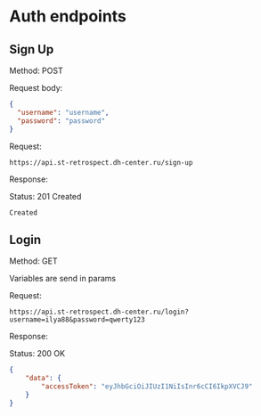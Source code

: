 # Auth endpoints

## Sign Up

Method: POST

Request body: 
```json
{
  "username": "username",
  "password": "password"
}
```

Request:
```http request
https://api.st-retrospect.dh-center.ru/sign-up
```

Response:

Status: 201 Created
```
Created
```

## Login

Method: GET

Variables are send in params 

Request:
```http request
https://api.st-retrospect.dh-center.ru/login?username=ilya88&password=qwerty123
```

Response:

Status: 200 OK
```json
{
    "data": {
        "accessToken": "eyJhbGciOiJIUzI1NiIsInr6cCI6IkpXVCJ9"
    }
}
```
